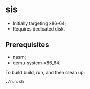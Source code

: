 # sis
* Initially targeting x86-64;
* Requires dedicated disk.
## Prerequisites
* nasm;
* qemu-system-x86_64.

To build build, run, and then clean up:

    ./run.sh
